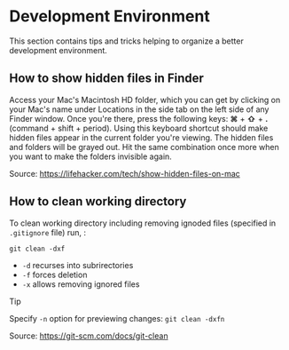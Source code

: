# Development Environment

This section contains tips and tricks helping to organize a better development environment.

## How to show hidden files in Finder

Access your Mac's Macintosh HD folder, which you can get by clicking on your Mac's name under Locations in the side tab on the left side of any Finder window. Once you're there, press the following keys: **⌘** + **⇧** + **.** (command + shift + period). Using this keyboard shortcut should make hidden files appear in the current folder you're viewing. The hidden files and folders will be grayed out. Hit the same combination once more when you want to make the folders invisible again.

Source: https://lifehacker.com/tech/show-hidden-files-on-mac

## How to clean working directory

To clean working directory including removing ignoded files (specified in `.gitignore` file) run, :

```Shell
git clean -dxf
```

- `-d` recurses into subrirectories
- `-f` forces deletion
- `-x` allows removing ignored files

> [!TIP]
> Specify `-n` option for previewing changes: `git clean -dxfn`

Source: https://git-scm.com/docs/git-clean
